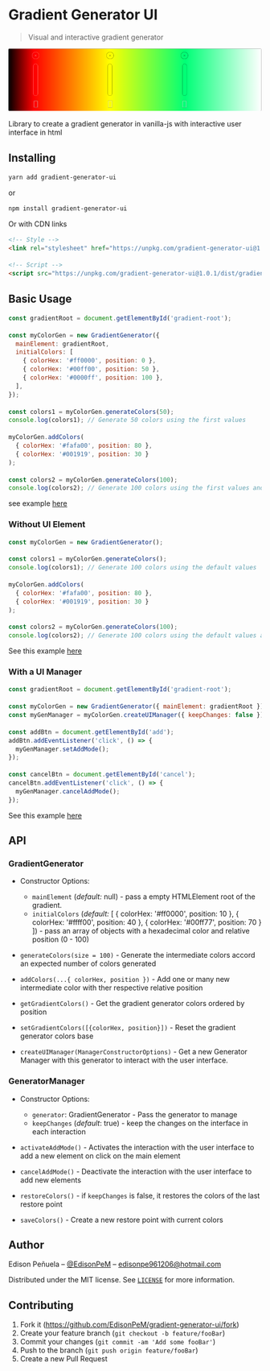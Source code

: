 # Gradient Generator UI

> Visual and interactive gradient generator

<div style="text-align: center">
  <img src="./gradient-generator-ui.png" alt="gradient generator ui" title="gradient generator ui">
</div>

Library to create a gradient generator in vanilla-js with interactive user interface in html

## Installing

```bash
yarn add gradient-generator-ui
```

or

```bash
npm install gradient-generator-ui
```

Or with CDN links

```HTML
<!-- Style -->
<link rel="stylesheet" href="https://unpkg.com/gradient-generator-ui@1.0.1/dist/gradient-generator.css" crossorigin>

<!-- Script -->
<script src="https://unpkg.com/gradient-generator-ui@1.0.1/dist/gradient-generator.js" crossorigin ></script>
```

## Basic Usage

```js
const gradientRoot = document.getElementById('gradient-root');

const myColorGen = new GradientGenerator({
  mainElement: gradientRoot,
  initialColors: [
    { colorHex: '#ff0000', position: 0 },
    { colorHex: '#00ff00', position: 50 },
    { colorHex: '#0000ff', position: 100 },
  ],
});

const colors1 = myColorGen.generateColors(50);
console.log(colors1); // Generate 50 colors using the first values

myColorGen.addColors(
  { colorHex: '#fafa00', position: 80 },
  { colorHex: '#001919', position: 30 }
);

const colors2 = myColorGen.generateColors(100);
console.log(colors2); // Generate 100 colors using the first values and the news
```

see example [here](https://edisonpem.github.io/gradient-generator-ui/basicUsage/)

### Without UI Element

```js
const myColorGen = new GradientGenerator();

const colors1 = myColorGen.generateColors();
console.log(colors1); // Generate 100 colors using the default values

myColorGen.addColors(
  { colorHex: '#fafa00', position: 80 },
  { colorHex: '#001919', position: 30 }
);

const colors2 = myColorGen.generateColors(100);
console.log(colors2); // Generate 100 colors using the default values and the news
```

See this example [here](https://edisonpem.github.io/gradient-generator-ui/withoutUI/)

### With a UI Manager

```js
const gradientRoot = document.getElementById('gradient-root');

const myColorGen = new GradientGenerator({ mainElement: gradientRoot });
const myGenManager = myColorGen.createUIManager({ keepChanges: false });

const addBtn = document.getElementById('add');
addBtn.addEventListener('click', () => {
  myGenManager.setAddMode();
});

const cancelBtn = document.getElementById('cancel');
cancelBtn.addEventListener('click', () => {
  myGenManager.cancelAddMode();
});
```

See this example [here](https://edisonpem.github.io/gradient-generator-ui/withManager/)

## API

### GradientGenerator

- Constructor Options:

  - `mainElement` (_default:_ null) - pass a empty HTMLElement root of the gradient.
  - `initialColors` (_default:_ [
    { colorHex: '#ff0000', position: 10 },
    { colorHex: '#ffff00', position: 40 },
    { colorHex: '#00ff77', position: 70 } ]) - pass an array of objects with a hexadecimal color and relative position (0 - 100)

- `generateColors(size = 100)` - Generate the intermediate colors accord an expected number of colors generated

- `addColors(...{ colorHex, position })` - Add one or many new intermediate color with ther respective relative position

- `getGradientColors()` - Get the gradient generator colors ordered by position

- `setGradientColors([{colorHex, position}])` - Reset the gradient generator colors base

- `createUIManager(ManagerConstructorOptions)` - Get a new Generator Manager with this generator to interact with the user interface.

### GeneratorManager

- Constructor Options:

  - `generator`: GradientGenerator - Pass the generator to manage
  - `keepChanges` (_default_: true) - keep the changes on the interface in each interaction

- `activateAddMode()` - Activates the interaction with the user interface to add a new element on click on the main element

- `cancelAddMode()` - Deactivate the interaction with the user interface to add new elements

- `restoreColors()` - if `keepChanges` is false, it restores the colors of the last restore point

- `saveColors()` - Create a new restore point with current colors

## Author

Edison Peñuela – [@EdisonPeM](https://github.com/EdisonPeM/) – edisonpe961206@hotmail.com

Distributed under the MIT license. See [`LICENSE`](https://github.com/EdisonPeM/gradient-generator-ui/blob/main/LICENSE) for more information.

## Contributing

1. Fork it (<https://github.com/EdisonPeM/gradient-generator-ui/fork>)
2. Create your feature branch (`git checkout -b feature/fooBar`)
3. Commit your changes (`git commit -am 'Add some fooBar'`)
4. Push to the branch (`git push origin feature/fooBar`)
5. Create a new Pull Request
